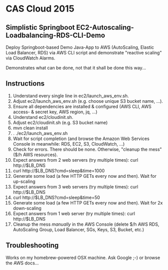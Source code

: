 # CAS Cloud 2015

## Simplistic Springboot EC2-Autoscaling-Loadbalancing-RDS-CLI-Demo

Deploy Springboot-based Demo Java-App to AWS (AutoScaling, Elastic Load Balancer, RDS) via AWS CLI script and demonstrate "reactive scaling" via CloudWatch Alarms. 

Demonstrates what can be done, not that it shall be done this way...

## Instructions

1.   Understand every single line in ec2/launch_aws_env.sh. 
2.   Adjust ec2/launch_aws_env.sh (e.g. choose unique S3 bucket name, ...). 
3.   Ensure all dependencies are installed & configured (AWS CLI, AWS access- & secret key, AWS region, jq, ...)
4.	 Understand ec2/cloudinit.sh. 
5.   Adjust ec2/cloudinit.sh (e.g. S3 bucket name)
6.   mvn clean install
7.   . ./ec2/launch_aws_env.sh
8.   Wait for script completion (and browse the Amazon Web Services Console in meanwhile: RDS, EC2, S3, CloudWatch, ...)
9.   Check for errors. There should be none. Otherwise, "cleanup the mess" ($/h AWS resources).
10.  Expect answers from 2 web servers (try multiple times): curl http://$LB_DNS
11.  curl http://$LB_DNS?cmd=sleep&time=1000
12.  Generate some load (a few HTTP GETs every now and then). Wait for up-scaling
13.  Expect answers from 3 web servers (try multiple times): curl http://$LB_DNS
14.  curl http://$LB_DNS?cmd=sleep&time=50
15.  Generate some load (a few HTTP GETs every now and then). Wait for 2x down-scaling
16.  Expect answers from 1 web server (try multiple times): curl http://$LB_DNS
17.	 Cleanup the mess _manually_ in the AWS Console (delete $/h AWS RDS, AutoScaling Group, Load Balancer, SGs, Keys, S3,  Bucket, etc.)

## Troubleshooting

Works on my homebrew-powered OSX machine. Ask Google ;-) or browse the AWS docs...
